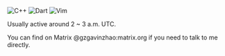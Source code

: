 ![C++](https://img.shields.io/badge/c++-%2300599C.svg?style=for-the-badge&logo=c%2B%2B&logoColor=white)
![Dart](https://img.shields.io/badge/dart-%230175C2.svg?style=for-the-badge&logo=dart&logoColor=white)
![Vim](https://img.shields.io/badge/VIM-%2311AB00.svg?style=for-the-badge&logo=vim&logoColor=white)

Usually active around 2 ~ 3 a.m. UTC.

You can find on Matrix @gzgavinzhao:matrix.org if you need to talk to me directly.

<!--
**GZGavinZhao/GZGavinZhao** is a ✨ _special_ ✨ repository because its `README.md` (this file) appears on your GitHub profile.

Here are some ideas to get you started:

- 🔭 I’m currently working on ...
- 🌱 I’m currently learning ...
- 👯 I’m looking to collaborate on ...
- 🤔 I’m looking for help with ...
- 💬 Ask me about ...
- 📫 How to reach me: ...
- 😄 Pronouns: ...
- ⚡ Fun fact: ...
-->
